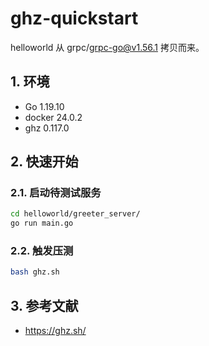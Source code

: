 # ghz-quickstart

helloworld 从 grpc/grpc-go@v1.56.1 拷贝而来。

## 1. 环境
- Go 1.19.10
- docker 24.0.2
- ghz 0.117.0

## 2. 快速开始

### 2.1. 启动待测试服务
```bash
cd helloworld/greeter_server/
go run main.go
```

### 2.2. 触发压测
```bash
bash ghz.sh
```

## 3. 参考文献
- https://ghz.sh/
